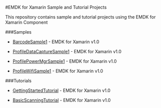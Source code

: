 #EMDK for Xamarin Sample and Tutorial Projects

This repository contains sample and tutorial projects using the EMDK for Xamarin Component

###Samples

* [BarcodeSample1](https://github.com/EMDK/xamarin-samples/tree/BarcodeSample1) - EMDK for Xamarin v1.0

* [ProfileDataCaptureSample1](https://github.com/EMDK/xamarin-samples/tree/ProfileDataCaptureSample1) - EMDK for Xamarin v1.0

* [ProfilePowerMgrSample1](https://github.com/EMDK/xamarin-samples/tree/ProfilePowerMgrSample1) - EMDK for Xamarin v1.0

* [ProfileWifiSample1](https://github.com/EMDK/xamarin-samples/tree/ProfileWifiSample1) - EMDK for Xamarin v1.0

###Tutorials

* [GettingStartedTutorial](https://github.com/EMDK/xamarin-samples/tree/GettingStartedTutorial) - EMDK for Xamarin v1.0

* [BasicScanningTutorial](https://github.com/EMDK/xamarin-samples/tree/BasicScanningTutorial) - EMDK for Xamarin v1.0
